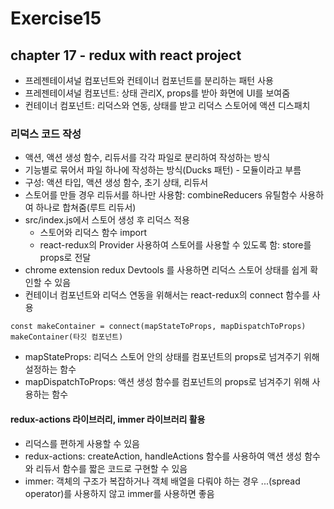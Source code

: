 # Exercise15

## chapter 17 - redux with react project

- 프레젠테이셔널 컴포넌트와 컨테이너 컴포넌트를 분리하는 패턴 사용
- 프레젠테이셔널 컴포넌트: 상태 관리X, props를 받아 화면에 UI를 보여줌
- 컨테이너 컴포넌트: 리덕스와 연동, 상태를 받고 리덕스 스토어에 액션 디스패치

### 리덕스 코드 작성

- 액션, 액션 생성 함수, 리듀서를 각각 파일로 분리하여 작성하는 방식
- 기능별로 묶어서 파일 하나에 작성하는 방식(Ducks 패턴) - 모듈이라고 부름
- 구성: 액션 타입, 액션 생성 함수, 초기 상태, 리듀서
- 스토어를 만들 경우 리듀서를 하나만 사용함: combineReducers 유틸함수 사용하여 하나로 합쳐줌(루트 리듀서)
- src/index.js에서 스토어 생성 후 리덕스 적용
  - 스토어와 리덕스 함수 import
  - react-redux의 Provider 사용하여 스토어를 사용할 수 있도록 함: store를 props로 전달
- chrome extension redux Devtools 를 사용하면 리덕스 스토어 상태를 쉽게 확인할 수 있음
- 컨테이너 컴포넌트와 리덕스 연동을 위해서는 react-redux의 connect 함수를 사용

```
const makeContainer = connect(mapStateToProps, mapDispatchToProps)
makeContainer(타깃 컴포넌트)
```

- mapStateProps: 리덕스 스토어 안의 상태를 컴포넌트의 props로 넘겨주기 위해 설정하는 함수
- mapDispatchToProps: 액션 생성 함수를 컴포넌트의 props로 넘겨주기 위해 사용하는 함수

#### redux-actions 라이브러리, immer 라이브러리 활용

- 리덕스를 편하게 사용할 수 있음
- redux-actions: createAction, handleActions 함수를 사용하여 액션 생성 함수와 리듀서 함수를 짧은 코드로 구현할 수 있음
- immer: 객체의 구조가 복잡하거나 객체 배열을 다뤄야 하는 경우 ...(spread operator)를 사용하지 않고 immer를 사용하면 좋음
